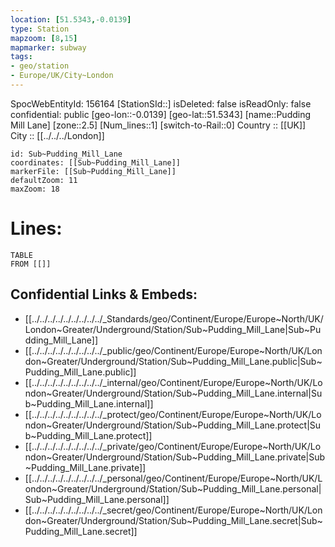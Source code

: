 ```yaml
---
location: [51.5343,-0.0139] 
type: Station 
mapzoom: [8,15] 
mapmarker: subway 
tags:
- geo/station
- Europe/UK/City~London
---
```

SpocWebEntityId: 156164
[StationSId::] 
isDeleted: false
isReadOnly: false
confidential: public
[geo-lon::-0.0139] 
[geo-lat::51.5343] 
[name::Pudding Mill Lane] 
[zone::2.5] 
[Num_lines::1] 
[switch-to-Rail::0] 
Country :: [[UK]]  
City :: [[../../../London]]  


```leaflet
id: Sub~Pudding_Mill_Lane
coordinates: [[Sub~Pudding_Mill_Lane]] 
markerFile: [[Sub~Pudding_Mill_Lane]] 
defaultZoom: 11 
maxZoom: 18
```


# Lines: 
```dataview
TABLE 
FROM [[]] 
```

## Confidential Links & Embeds: 
- [[../../../../../../../../../_Standards/geo/Continent/Europe/Europe~North/UK/London~Greater/Underground/Station/Sub~Pudding_Mill_Lane|Sub~Pudding_Mill_Lane]] 
- [[../../../../../../../../../_public/geo/Continent/Europe/Europe~North/UK/London~Greater/Underground/Station/Sub~Pudding_Mill_Lane.public|Sub~Pudding_Mill_Lane.public]] 
- [[../../../../../../../../../_internal/geo/Continent/Europe/Europe~North/UK/London~Greater/Underground/Station/Sub~Pudding_Mill_Lane.internal|Sub~Pudding_Mill_Lane.internal]] 
- [[../../../../../../../../../_protect/geo/Continent/Europe/Europe~North/UK/London~Greater/Underground/Station/Sub~Pudding_Mill_Lane.protect|Sub~Pudding_Mill_Lane.protect]] 
- [[../../../../../../../../../_private/geo/Continent/Europe/Europe~North/UK/London~Greater/Underground/Station/Sub~Pudding_Mill_Lane.private|Sub~Pudding_Mill_Lane.private]] 
- [[../../../../../../../../../_personal/geo/Continent/Europe/Europe~North/UK/London~Greater/Underground/Station/Sub~Pudding_Mill_Lane.personal|Sub~Pudding_Mill_Lane.personal]] 
- [[../../../../../../../../../_secret/geo/Continent/Europe/Europe~North/UK/London~Greater/Underground/Station/Sub~Pudding_Mill_Lane.secret|Sub~Pudding_Mill_Lane.secret]] 
